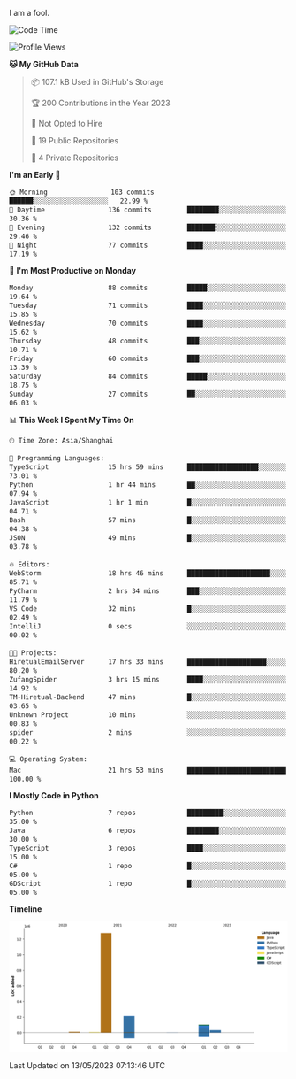 I am a fool.

<!--START_SECTION:waka-->
![Code Time](http://img.shields.io/badge/Code%20Time-391%20hrs%2023%20mins-blue)

![Profile Views](http://img.shields.io/badge/Profile%20Views-7-blue)

**🐱 My GitHub Data** 

> 📦 107.1 kB Used in GitHub's Storage 
 > 
> 🏆 200 Contributions in the Year 2023
 > 
> 🚫 Not Opted to Hire
 > 
> 📜 19 Public Repositories 
 > 
> 🔑 4 Private Repositories 
 > 
**I'm an Early 🐤** 

```text
🌞 Morning                103 commits         ██████░░░░░░░░░░░░░░░░░░░   22.99 % 
🌆 Daytime                136 commits         ████████░░░░░░░░░░░░░░░░░   30.36 % 
🌃 Evening                132 commits         ███████░░░░░░░░░░░░░░░░░░   29.46 % 
🌙 Night                  77 commits          ████░░░░░░░░░░░░░░░░░░░░░   17.19 % 
```
📅 **I'm Most Productive on Monday** 

```text
Monday                   88 commits          █████░░░░░░░░░░░░░░░░░░░░   19.64 % 
Tuesday                  71 commits          ████░░░░░░░░░░░░░░░░░░░░░   15.85 % 
Wednesday                70 commits          ████░░░░░░░░░░░░░░░░░░░░░   15.62 % 
Thursday                 48 commits          ███░░░░░░░░░░░░░░░░░░░░░░   10.71 % 
Friday                   60 commits          ███░░░░░░░░░░░░░░░░░░░░░░   13.39 % 
Saturday                 84 commits          █████░░░░░░░░░░░░░░░░░░░░   18.75 % 
Sunday                   27 commits          ██░░░░░░░░░░░░░░░░░░░░░░░   06.03 % 
```


📊 **This Week I Spent My Time On** 

```text
🕑︎ Time Zone: Asia/Shanghai

💬 Programming Languages: 
TypeScript               15 hrs 59 mins      ██████████████████░░░░░░░   73.01 % 
Python                   1 hr 44 mins        ██░░░░░░░░░░░░░░░░░░░░░░░   07.94 % 
JavaScript               1 hr 1 min          █░░░░░░░░░░░░░░░░░░░░░░░░   04.71 % 
Bash                     57 mins             █░░░░░░░░░░░░░░░░░░░░░░░░   04.38 % 
JSON                     49 mins             █░░░░░░░░░░░░░░░░░░░░░░░░   03.78 % 

🔥 Editors: 
WebStorm                 18 hrs 46 mins      █████████████████████░░░░   85.71 % 
PyCharm                  2 hrs 34 mins       ███░░░░░░░░░░░░░░░░░░░░░░   11.79 % 
VS Code                  32 mins             █░░░░░░░░░░░░░░░░░░░░░░░░   02.49 % 
IntelliJ                 0 secs              ░░░░░░░░░░░░░░░░░░░░░░░░░   00.02 % 

🐱‍💻 Projects: 
HiretualEmailServer      17 hrs 33 mins      ████████████████████░░░░░   80.20 % 
ZufangSpider             3 hrs 15 mins       ████░░░░░░░░░░░░░░░░░░░░░   14.92 % 
TM-Hiretual-Backend      47 mins             █░░░░░░░░░░░░░░░░░░░░░░░░   03.65 % 
Unknown Project          10 mins             ░░░░░░░░░░░░░░░░░░░░░░░░░   00.83 % 
spider                   2 mins              ░░░░░░░░░░░░░░░░░░░░░░░░░   00.22 % 

💻 Operating System: 
Mac                      21 hrs 53 mins      █████████████████████████   100.00 % 
```

**I Mostly Code in Python** 

```text
Python                   7 repos             █████████░░░░░░░░░░░░░░░░   35.00 % 
Java                     6 repos             ████████░░░░░░░░░░░░░░░░░   30.00 % 
TypeScript               3 repos             ████░░░░░░░░░░░░░░░░░░░░░   15.00 % 
C#                       1 repo              █░░░░░░░░░░░░░░░░░░░░░░░░   05.00 % 
GDScript                 1 repo              █░░░░░░░░░░░░░░░░░░░░░░░░   05.00 % 
```



**Timeline**

![Lines of Code chart](https://raw.githubusercontent.com/VeejaLiu/VeejaLiu/master/assets/bar_graph.png)


 Last Updated on 13/05/2023 07:13:46 UTC
<!--END_SECTION:waka-->
